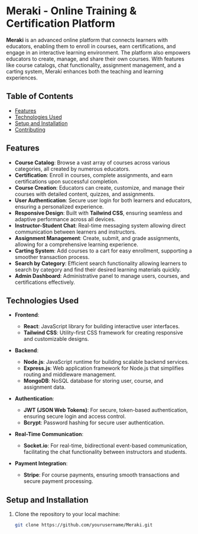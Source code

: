 # Meraki - Online Training & Certification Platform

**Meraki** is an advanced online platform that connects learners with educators, enabling them to enroll in courses, earn certifications, and engage in an interactive learning environment. The platform also empowers educators to create, manage, and share their own courses. With features like course catalogs, chat functionality, assignment management, and a carting system, Meraki enhances both the teaching and learning experiences.

## Table of Contents
- [Features](#features)
- [Technologies Used](#technologies-used)
- [Setup and Installation](#setup-and-installation)
- [Contributing](#contributing)

## Features

- **Course Catalog**: Browse a vast array of courses across various categories, all created by numerous educators.
- **Certification**: Enroll in courses, complete assignments, and earn certifications upon successful completion.
- **Course Creation**: Educators can create, customize, and manage their courses with detailed content, quizzes, and assignments.
- **User Authentication**: Secure user login for both learners and educators, ensuring a personalized experience.
- **Responsive Design**: Built with **Tailwind CSS**, ensuring seamless and adaptive performance across all devices.
- **Instructor-Student Chat**: Real-time messaging system allowing direct communication between learners and instructors.
- **Assignment Management**: Create, submit, and grade assignments, allowing for a comprehensive learning experience.
- **Carting System**: Add courses to a cart for easy enrollment, supporting a smoother transaction process.
- **Search by Category**: Efficient search functionality allowing learners to search by category and find their desired learning materials quickly.
- **Admin Dashboard**: Administrative panel to manage users, courses, and certifications effectively.

## Technologies Used

- **Frontend**: 
  - **React**: JavaScript library for building interactive user interfaces.
  - **Tailwind CSS**: Utility-first CSS framework for creating responsive and customizable designs.

- **Backend**: 
  - **Node.js**: JavaScript runtime for building scalable backend services.
  - **Express.js**: Web application framework for Node.js that simplifies routing and middleware management.
  - **MongoDB**: NoSQL database for storing user, course, and assignment data.

- **Authentication**: 
  - **JWT (JSON Web Tokens)**: For secure, token-based authentication, ensuring secure login and access control.
  - **Bcrypt**: Password hashing for secure user authentication.

- **Real-Time Communication**: 
  - **Socket.io**: For real-time, bidirectional event-based communication, facilitating the chat functionality between instructors and students.

- **Payment Integration**:
  - **Stripe**: For course payments, ensuring smooth transactions and secure payment processing.

## Setup and Installation

1. Clone the repository to your local machine:
   ```bash
   git clone https://github.com/yourusername/Meraki.git
